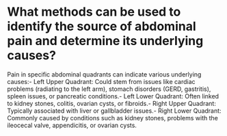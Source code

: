 # What methods can be used to identify the source of abdominal pain and determine its underlying causes?

Pain in specific abdominal quadrants can indicate various underlying causes:- Left Upper Quadrant: Could stem from issues like cardiac problems (radiating to the left arm), stomach disorders (GERD, gastritis), spleen issues, or pancreatic conditions.- Left Lower Quadrant: Often linked to kidney stones, colitis, ovarian cysts, or fibroids.- Right Upper Quadrant: Typically associated with liver or gallbladder issues.- Right Lower Quadrant: Commonly caused by conditions such as kidney stones, problems with the ileocecal valve, appendicitis, or ovarian cysts.
